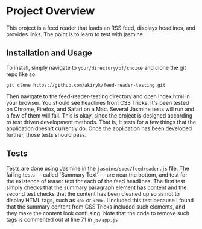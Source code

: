 # Project Overview

This project is a feed reader that loads an RSS feed, displays headlines, and provides links. The point is to learn to test with jasmine.

## Installation and Usage

To install, simply navigate to `your/directory/of/choice` and clone the git repo like so:

    git clone https://github.com/akiryk/feed-reader-testing.git

Then navigate to the feed-reader-testing directory and open index.html in your browser. You should see headlines from CSS Tricks. It's been tested on Chrome, Firefox, and Safari on a Mac. Several Jasmine tests will run and a few of them will fail. This is okay, since the project is designed according to test driven development methods. That is, it tests for a few things that the application doesn't currently do. Once the application has been developed further, those tests should pass.

## Tests

Tests are done using Jasmine in the `jasmine/spec/feedreader.js` file. The failing tests — called 'Summary Text' — are near the bottom, and test for the existence of teaser text for each of the feed headlines. The first test simply checks that the summary paragraph element has content and the second test checks that the content has been cleaned up so as not to display HTML tags, such as `<p>` or `<em>`. I included this test because I found that the summary content from CSS Tricks included such elements, and they make the content look confusing. Note that the code to remove such tags is commented out at line 71 in `js/app.js`
